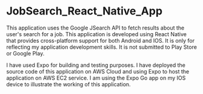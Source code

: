 # JobSearch_React_Native_App

This application uses the Google JSearch API to fetch results about the user's search for a job. This application is developed using React Native that provides cross-platform support for both Android and IOS. It is only for reflecting my application development skills. It is not submitted to Play Store or Google Play.

I have used Expo for building and testing purposes. I have deployed the source code of this application on AWS Cloud and using Expo to host the application on AWS EC2 service. I am using the Expo Go app on my IOS device to illustrate the working of this application.

